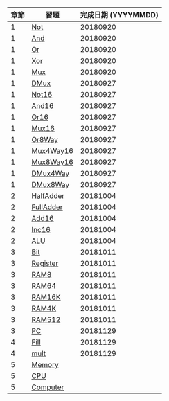 章節 | 習題                                   | 完成日期 (YYYYMMDD)
-----|----------------------------------------|---------------------
1    | [Not](01/Not.hdl)                      |20180920
1    | [And](01/And.hdl)                      |20180920
1    | [Or](01/Or.hdl)                        |20180920
1    | [Xor](01/Xor.hdl)                      |20180920
1    | [Mux](01/Mux.hdl)                      |20180920
1    | [DMux](01/DMux.hdl)                    |20180927
1    | [Not16](01/Not16.hdl)                  |20180927
1    | [And16](01/And16.hdl)                  |20180927
1    | [Or16](01/Or16.hdl)                    |20180927
1    | [Mux16](01/Mux16.hdl)                  |20180927
1    | [Or8Way](01/Or8Way.hdl)                |20180927
1    | [Mux4Way16](01/Mux4Way16.hdl)          |20180927
1    | [Mux8Way16](01/Mux8Way16.hdl)          |20180927
1    | [DMux4Way](01/DMux4Way.hdl)            |20180927
1    | [DMux8Way](01/DMux8Way.hdl)            |20180927
2    | [HalfAdder](02/HalfAdder.hdl)          |20181004
2    | [FullAdder](02/FullAdder.hdl)          |20181004
2    | [Add16](02/Add16.hdl)                  |20181004
2    | [Inc16](02/Inc16.hdl)                  |20181004
2    | [ALU](02/ALU.hdl)                      |20181004
3    | [Bit](03/a/Bit.hdl)                    |20181011
3    | [Register](03/a/Register.hdl)          |20181011
3    | [RAM8](03/a/RAM8.hdl)                  |20181011
3    | [RAM64](03/a/RAM64.hdl)                |20181011
3    | [RAM16K](03/b/RAM16K.hdl)              |20181011
3    | [RAM4K](03/b/RAM4K.hdl)                |20181011
3    | [RAM512](03/b/RAM512.hdl)              |20181011
3    | [PC](03/a/PC.hdl)                      |20181129
4    | [Fill](04/fill/Fill.asm)               |20181129
4    | [mult](04/mult/mult.asm)               |20181129
5    | [Memory](05/Memory.hdl)                |
5    | [CPU](05/CPU.hdl)                      |
5    | [Computer](05/Computer.hdl)            |
